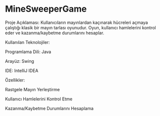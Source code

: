 # MineSweeperGame

Proje Açıklaması:
Kullanıcıların mayınlardan kaçınarak hücreleri açmaya çalıştığı klasik bir mayın tarlası oyunudur. Oyun, kullanıcı hamlelerini kontrol eder ve kazanma/kaybetme durumlarını hesaplar.


Kullanılan Teknolojiler:

Programlama Dili: Java

Arayüz: Swing

IDE: IntelliJ IDEA



Özellikler:

Rastgele Mayın Yerleştirme

Kullanıcı Hamlelerini Kontrol Etme

Kazanma/Kaybetme Durumlarını Hesaplama
 
